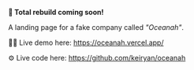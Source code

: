 **🚧 Total rebuild coming soon!**

A landing page for a fake company called *"Oceanah"*.

🧑‍💻 Live demo here: https://oceanah.vercel.app/

⚙️ Live code here: https://github.com/keiryan/oceanah
